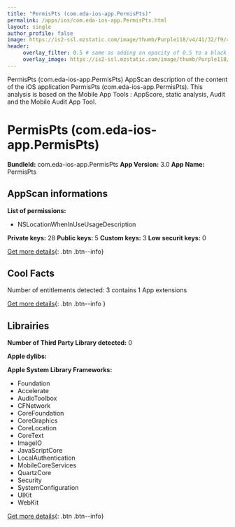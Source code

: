 ```yaml
---
title: "PermisPts (com.eda-ios-app.PermisPts)"
permalink: /apps/ios/com.eda-ios-app.PermisPts.html
layout: single
author_profile: false
image: https://is2-ssl.mzstatic.com/image/thumb/Purple118/v4/41/32/f9/4132f9c8-0e80-0ae5-d955-de8170fb6ec3/AppIcon-1x_U007emarketing-0-0-GLES2_U002c0-512MB-sRGB-0-0-0-85-220-0-0-0-4.png/512x512bb.jpg
header: 
     overlay_filter: 0.5 # same as adding an opacity of 0.5 to a black background
     overlay_image: https://is2-ssl.mzstatic.com/image/thumb/Purple118/v4/41/32/f9/4132f9c8-0e80-0ae5-d955-de8170fb6ec3/AppIcon-1x_U007emarketing-0-0-GLES2_U002c0-512MB-sRGB-0-0-0-85-220-0-0-0-4.png/512x512bb.jpg
---
```

PermisPts (com.eda-ios-app.PermisPts) AppScan description of the content of the iOS application PermisPts (com.eda-ios-app.PermisPts). This analysis is based on the Mobile App Tools : AppScore, static analysis, Audit and the Mobile Audit App Tool.

# PermisPts (com.eda-ios-app.PermisPts)

**BundleId:** com.eda-ios-app.PermisPts
**App Version:** 3.0
**App Name:** PermisPts


## AppScan informations 

**List of permissions:** 
- NSLocationWhenInUseUsageDescription
  
  
**Private keys:** 28
**Public keys:** 5
**Custom keys:** 3
**Low securit keys:** 0
  
[Get more details](/pricing.html){: .btn .btn--info}

## Cool Facts

Number of entitlements detected: 3
contains 1 App extensions
  
[Get more details](/pricing.html){: .btn .btn--info }

## Librairies 
**Number of Third Party Library detected:** 0


**Apple dylibs:**


**Apple System Library Frameworks:**
- Foundation
- Accelerate
- AudioToolbox
- CFNetwork
- CoreFoundation
- CoreGraphics
- CoreLocation
- CoreText
- ImageIO
- JavaScriptCore
- LocalAuthentication
- MobileCoreServices
- QuartzCore
- Security
- SystemConfiguration
- UIKit
- WebKit


  
[Get more details](/pricing.html){: .btn .btn--info}


